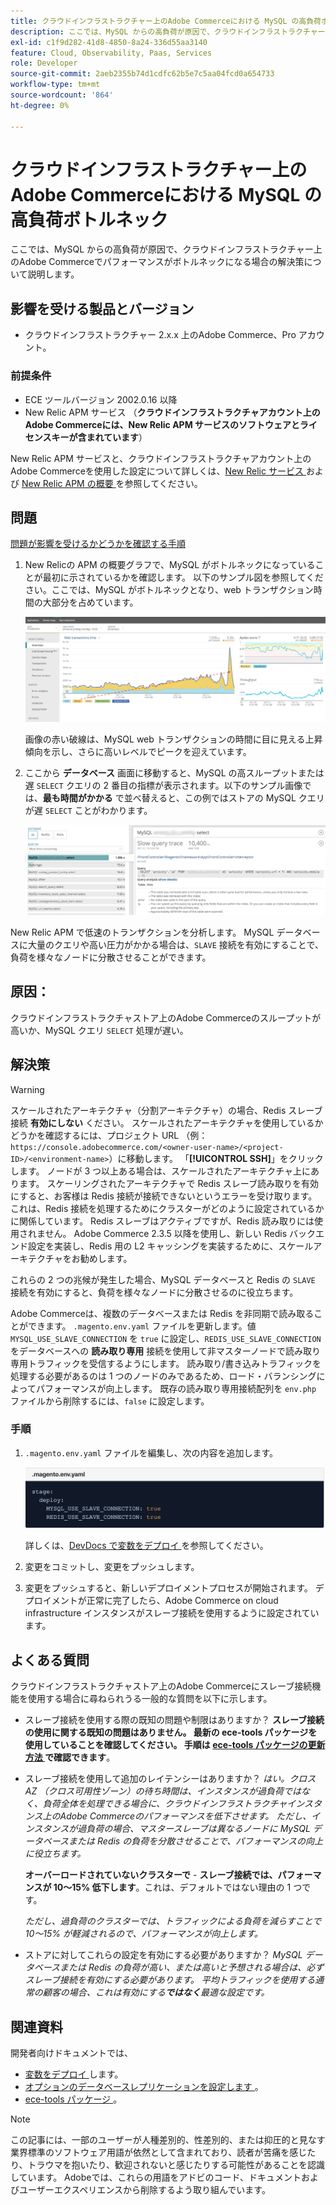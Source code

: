 ```yaml
---
title: クラウドインフラストラクチャー上のAdobe Commerceにおける MySQL の高負荷ボトルネック
description: ここでは、MySQL からの高負荷が原因で、クラウドインフラストラクチャー上のAdobe Commerceでパフォーマンスがボトルネックになる場合の解決策について説明します。
exl-id: c1f9d282-41d8-4850-8a24-336d55aa3140
feature: Cloud, Observability, Paas, Services
role: Developer
source-git-commit: 2aeb2355b74d1cdfc62b5e7c5aa04fcd0a654733
workflow-type: tm+mt
source-wordcount: '864'
ht-degree: 0%

---
```


# クラウドインフラストラクチャー上のAdobe Commerceにおける MySQL の高負荷ボトルネック

ここでは、MySQL からの高負荷が原因で、クラウドインフラストラクチャー上のAdobe Commerceでパフォーマンスがボトルネックになる場合の解決策について説明します。

## 影響を受ける製品とバージョン

* クラウドインフラストラクチャー 2.x.x 上のAdobe Commerce、Pro アカウント。

### 前提条件

* ECE ツールバージョン 2002.0.16 以降
* New Relic APM サービス （**クラウドインフラストラクチャアカウント上のAdobe Commerceには、New Relic APM サービスのソフトウェアとライセンスキーが含まれています**）

New Relic APM サービスと、クラウドインフラストラクチャアカウント上のAdobe Commerceを使用した設定について詳しくは、[New Relic サービス ](https://experienceleague.adobe.com/en/docs/commerce-cloud-service/user-guide/monitor/new-relic/new-relic-service) および [New Relic APM の概要 ](https://docs.newrelic.com/docs/apm/new-relic-apm/getting-started/introduction-apm/) を参照してください。

## 問題

<u> 問題が影響を受けるかどうかを確認する手順 </u>

1. New Relicの APM の概要グラフで、MySQL がボトルネックになっていることが最初に示されているかを確認します。 以下のサンプル図を参照してください。ここでは、MySQL がボトルネックとなり、web トランザクション時間の大部分を占めています。

   ![KB-372_image002.png](assets/KB-372_image002.png)

   画像の赤い破線は、MySQL web トランザクションの時間に目に見える上昇傾向を示し、さらに高いレベルでピークを迎えています。
1. ここから **データベース** 画面に移動すると、MySQL の高スループットまたは遅 `SELECT` クエリの 2 番目の指標が表示されます。以下のサンプル画像では、**最も時間がかかる** で並べ替えると、この例ではストアの MySQL クエリが遅 `SELECT` ことがわかります。

   ![KB-372_image003_BluredExtension.png](assets/KB-372_image003_BlurredExtension.png)

New Relic APM で低速のトランザクションを分析します。 MySQL データベースに大量のクエリや高い圧力がかかる場合は、`SLAVE` 接続を有効にすることで、負荷を様々なノードに分散させることができます。

## 原因：

クラウドインフラストラクチャストア上のAdobe Commerceのスループットが高いか、MySQL クエリ `SELECT` 処理が遅い。

## 解決策

>[!WARNING]
>
>スケールされたアーキテクチャ（分割アーキテクチャ）の場合、Redis スレーブ接続 **有効にしない** ください。 スケールされたアーキテクチャを使用しているかどうかを確認するには、プロジェクト URL （例：`https://console.adobecommerce.com/<owner-user-name>/<project-ID>/<environment-name>`）に移動します。 「**[!UICONTROL SSH]**」をクリックします。 ノードが 3 つ以上ある場合は、スケールされたアーキテクチャ上にあります。 スケーリングされたアーキテクチャで Redis スレーブ読み取りを有効にすると、お客様は Redis 接続が接続できないというエラーを受け取ります。 これは、Redis 接続を処理するためにクラスターがどのように設定されているかに関係しています。 Redis スレーブはアクティブですが、Redis 読み取りには使用されません。 Adobe Commerce 2.3.5 以降を使用し、新しい Redis バックエンド設定を実装し、Redis 用の L2 キャッシングを実装するために、スケールアーキテクチャをお勧めします。

これらの 2 つの兆候が発生した場合、MySQL データベースと Redis の `SLAVE` 接続を有効にすると、負荷を様々なノードに分散させるのに役立ちます。

Adobe Commerceは、複数のデータベースまたは Redis を非同期で読み取ることができます。 `.magento.env.yaml` ファイルを更新します。値 `MYSQL_USE_SLAVE_CONNECTION` を `true` に設定し、`REDIS_USE_SLAVE_CONNECTION` をデータベースへの **読み取り専用** 接続を使用して非マスターノードで読み取り専用トラフィックを受信するようにします。 読み取り/書き込みトラフィックを処理する必要があるのは 1 つのノードのみであるため、ロード・バランシングによってパフォーマンスが向上します。 既存の読み取り専用接続配列を `env.php` ファイルから削除するには、`false` に設定します。

### 手順

1. `.magento.env.yaml` ファイルを編集し、次の内容を追加します。

   ![KB-372_image004.png](assets/KB-372_image004.png)

   詳しくは、[DevDocs で変数をデプロイ ](https://experienceleague.adobe.com/en/docs/commerce-cloud-service/user-guide/configure/env/stage/variables-deploy#mysql_use_slave_connection) を参照してください。

1. 変更をコミットし、変更をプッシュします。
1. 変更をプッシュすると、新しいデプロイメントプロセスが開始されます。 デプロイメントが正常に完了したら、Adobe Commerce on cloud infrastructure インスタンスがスレーブ接続を使用するように設定されています。

## よくある質問

クラウドインフラストラクチャストア上のAdobe Commerceにスレーブ接続機能を使用する場合に尋ねられうる一般的な質問を以下に示します。

* スレーブ接続を使用する際の既知の問題や制限はありますか？ **スレーブ接続の使用に関する既知の問題はありません。 最新の ece-tools パッケージを使用していることを確認してください。 手順は [ece-tools パッケージの更新方法 ](https://experienceleague.adobe.com/en/docs/commerce-cloud-service/user-guide/dev-tools/ece-tools/update-package) で確認できます**。
* スレーブ接続を使用して追加のレイテンシーはありますか？ *はい。クロス AZ （クロス可用性ゾーン）の待ち時間は、インスタンスが過負荷ではなく、負荷全体を処理できる場合に、クラウドインフラストラクチャインスタンス上のAdobe Commerceのパフォーマンスを低下させます。 ただし、インスタンスが過負荷の場合、マスタースレーブは異なるノードに MySQL データベースまたは Redis の負荷を分散させることで、パフォーマンスの向上に役立ちます。*

  **オーバーロードされていないクラスターで** - **スレーブ接続では、パフォーマンスが 10～15% 低下します**。これは、デフォルトではない理由の 1 つです。

  *ただし、過負荷のクラスターでは、トラフィックによる負荷を減らすことで 10～15% が軽減されるので、パフォーマンスが向上します。*
* ストアに対してこれらの設定を有効にする必要がありますか？ *MySQL データベースまたは Redis の負荷が高い、または高いと予想される場合は、必ずスレーブ接続を有効にする必要があります。 平均トラフィックを使用する通常の顧客の場合、これは有効にする&#x200B;**ではなく**&#x200B;最適な設定です。*

## 関連資料

開発者向けドキュメントでは、

* [ 変数をデプロイ ](https://experienceleague.adobe.com/en/docs/commerce-cloud-service/user-guide/configure/env/stage/variables-deploy) します。
* [ オプションのデータベースレプリケーションを設定します ](https://experienceleague.adobe.com/en/docs/commerce-operations/configuration-guide/storage/split-db/multi-master-replication)。
* [ece-tools パッケージ ](https://experienceleague.adobe.com/en/docs/commerce-cloud-service/user-guide/dev-tools/ece-tools/package-overview)。

>[!NOTE]
>
>この記事には、一部のユーザーが人種差別的、性差別的、または抑圧的と見なす業界標準のソフトウェア用語が依然として含まれており、読者が苦痛を感じたり、トラウマを抱いたり、歓迎されないと感じたりする可能性があることを認識しています。 Adobeでは、これらの用語をアドビのコード、ドキュメントおよびユーザーエクスペリエンスから削除するよう取り組んでいます。
